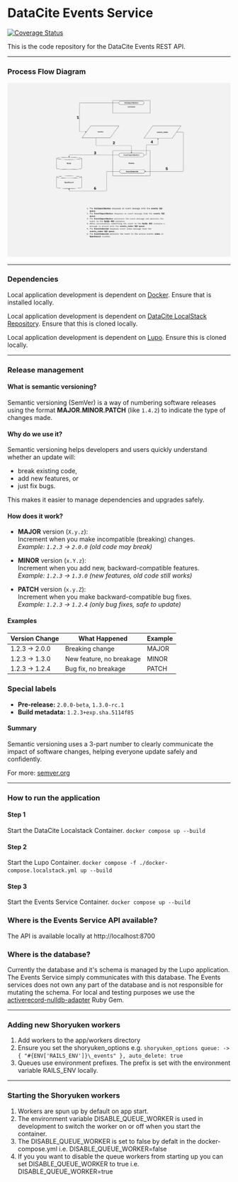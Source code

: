 # DataCite Events Service

[![Coverage Status](https://coveralls.io/repos/github/datacite/events/badge.svg?branch=main&t=timestamp)](https://coveralls.io/github/datacite/events?branch=main&t=timestamp)

This is the code repository for the DataCite Events REST API.

---

### Process Flow Diagram

![Event Service Process Flow Diagram](images/events_service_process_flow.jpg)

---

### Dependencies

Local application development is dependent on [Docker](https://www.docker.com/). Ensure that is installed locally.

Local application development is dependent on [DataCite LocalStack Repository](https://github.com/datacite/datacite_localstack). Ensure that this is cloned locally.

Local application development is dependent on [Lupo](https://github.com/datacite/lupo). Ensure this is cloned locally.

---

### Release management

#### What is semantic versioning?

Semantic versioning (SemVer) is a way of numbering software releases using the format **MAJOR.MINOR.PATCH** (like `1.4.2`) to indicate the type of changes made.

#### Why do we use it?

Semantic versioning helps developers and users quickly understand whether an update will:

- break existing code,
- add new features, or
- just fix bugs.

This makes it easier to manage dependencies and upgrades safely.

#### How does it work?

- **MAJOR** version (`X.y.z`):  
  Increment when you make incompatible (breaking) changes.  
  _Example: `1.2.3` → `2.0.0` (old code may break)_

- **MINOR** version (`x.Y.z`):  
  Increment when you add new, backward-compatible features.  
  _Example: `1.2.3` → `1.3.0` (new features, old code still works)_

- **PATCH** version (`x.y.Z`):  
  Increment when you make backward-compatible bug fixes.  
  _Example: `1.2.3` → `1.2.4` (only bug fixes, safe to update)_

#### Examples

| Version Change | What Happened            | Example |
| -------------- | ------------------------ | ------- |
| 1.2.3 → 2.0.0  | Breaking change          | MAJOR   |
| 1.2.3 → 1.3.0  | New feature, no breakage | MINOR   |
| 1.2.3 → 1.2.4  | Bug fix, no breakage     | PATCH   |

### Special labels

- **Pre-release:** `2.0.0-beta`, `1.3.0-rc.1`
- **Build metadata:** `1.2.3+exp.sha.5114f85`

#### Summary

Semantic versioning uses a 3-part number to clearly communicate the impact of software changes, helping everyone update safely and confidently.

For more: [semver.org](https://semver.org/)

---

### How to run the application

#### Step 1

Start the DataCite Localstack Container.
`docker compose up --build`

#### Step 2

Start the Lupo Container.
`docker compose -f ./docker-compose.localstack.yml up --build`

#### Step 3

Start the Events Service Container.
`docker compose up --build`

### Where is the Events Service API available?

The API is available locally at http://localhost:8700

### Where is the database?

Currently the database and it's schema is managed by the Lupo application.
The Events Service simply communicates with this database.
The Events services does not own any part of the database and is not responsible for mutating the schema.
For local and testing purposes we use the [activerecord-nulldb-adapter](https://github.com/nulldb/nulldb) Ruby Gem.

---

### Adding new Shoryuken workers

1. Add workers to the app/workers directory
2. Ensure you set the shoryuken_options e.g. `shoryuken_options queue: -> { "#{ENV['RAILS_ENV']}\_events" }, auto_delete: true`
3. Queues use environment prefixes. The prefix is set with the environment variable RAILS_ENV locally.

---

### Starting the Shoryuken workers

1. Workers are spun up by default on app start.
2. The environment variable DISABLE_QUEUE_WORKER is used in development to switch the worker on or off when you start the container.
3. The DISABLE_QUEUE_WORKER is set to false by defalt in the docker-compose.yml i.e. DISABLE_QUEUE_WORKER=false
4. If you you want to disable the queue workers from starting up you can set DISABLE_QUEUE_WORKER to true i.e. DISABLE_QUEUE_WORKER=true
